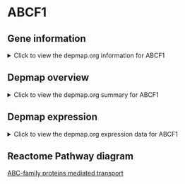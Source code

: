 <h1>ABCF1</h1>

<h2>Gene information</h2>
<details>
  <summary>Click to view the depmap.org information for ABCF1</summary>
  <iframe src="https://depmap.org/portal/gene/ABCF1?tab=about" style="border:none;width:100%;height:800px"></iframe>
</details>

<h2>Depmap overview</h2>
<details>
  <summary>Click to view the depmap.org summary for ABCF1</summary>
  <iframe src="https://depmap.org/portal/gene/ABCF1?tab=overview" style="border:none;width:100%;height:800px"></iframe>
</details>

<h2>Depmap expression</h2>
<details>
  <summary>Click to view the depmap.org expression data for ABCF1</summary>
  <iframe src="https://depmap.org/portal/gene/ABCF1?tab=characterization" style="border:none;width:100%;height:800px"></iframe>
</details>



<h2>Reactome Pathway diagram</h2>
<a href="https://reactome.org/PathwayBrowser/#/R-HSA-382556" target="_BLANK">ABC-family proteins mediated transport</a>



